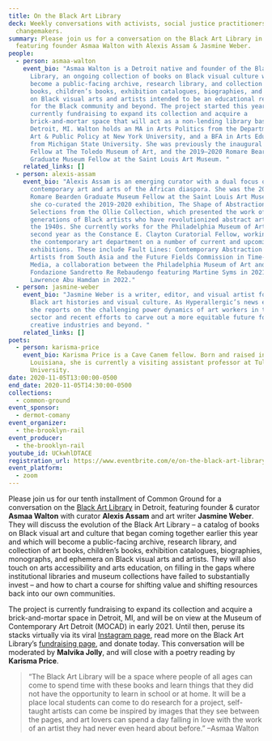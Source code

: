 ```yaml
---
title: On the Black Art Library
deck: Weekly conversations with activists, social justice practitioners, and
  changemakers.
summary: Please join us for a conversation on the Black Art Library in Detroit,
  featuring founder Asmaa Walton with Alexis Assam & Jasmine Weber.
people:
  - person: asmaa-walton
    event_bio: "Asmaa Walton is a Detroit native and founder of the Black Art
      Library, an ongoing collection of books on Black visual culture which will
      become a public-facing archive, research library, and collection of art
      books, children’s books, exhibition catalogues, biographies, and ephemera
      on Black visual arts and artists intended to be an educational resource
      for the Black community and beyond. The project started this year, and is
      currently fundraising to expand its collection and acquire a
      brick-and-mortar space that will act as a non-lending library based in
      Detroit, MI. Walton holds an MA in Arts Politics from the Department of
      Art & Public Policy at New York University, and a BFA in Arts Education
      from Michigan State University. She was previously the inaugural Keybank
      Fellow at The Toledo Museum of Art, and the 2019–2020 Romare Bearden
      Graduate Museum Fellow at the Saint Louis Art Museum. "
    related_links: []
  - person: alexis-assam
    event_bio: "Alexis Assam is an emerging curator with a dual focus on
      contemporary art and arts of the African diaspora. She was the 2018–2019
      Romare Bearden Graduate Museum Fellow at the Saint Louis Art Museum where
      she co-curated the 2019-2020 exhibition, The Shape of Abstractions:
      Selections from the Ollie Collection, which presented the work of five
      generations of Black artists who have revolutionized abstract art since
      the 1940s. She currently works for the Philadelphia Museum of Art in her
      second year as the Constance E. Clayton Curatorial Fellow, working within
      the contemporary art department on a number of current and upcoming
      exhibitions. These include Fault Lines: Contemporary Abstraction by
      Artists from South Asia and the Future Fields Commission in Time-based
      Media, a collaboration between the Philadelphia Museum of Art and the
      Fondazione Sandretto Re Rebaudengo featuring Martine Syms in 2021 and
      Lawrence Abu Hamdan in 2022."
  - person: jasmine-weber
    event_bio: "Jasmine Weber is a writer, editor, and visual artist focused on
      Black art histories and visual culture. As Hyperallergic’s news editor,
      she reports on the challenging power dynamics of art workers in the arts
      sector and recent efforts to carve out a more equitable future for the
      creative industries and beyond. "
    related_links: []
poets:
  - person: karisma-price
    event_bio: Karisma Price is a Cave Canem fellow. Born and raised in New Orleans,
      Louisiana, she is currently a visiting assistant professor at Tulane
      University.
date: 2020-11-05T13:00:00-0500
end_date: 2020-11-05T14:30:00-0500
collections:
  - common-ground
event_sponsor:
  - dermot-comany
event_organizer:
  - the-brooklyn-rail
event_producer:
  - the-brooklyn-rail
youtube_id: UCkwhlDTACE
registration_url: https://www.eventbrite.com/e/on-the-black-art-library-tickets-127510438153
event_platform:
  - zoom
---
```

Please join us for our tenth installment of Common Ground for a conversation on the [Black Art Library](https://www.instagram.com/blackartlibrary/) in Detroit, featuring founder & curator **Asmaa Walton** with curator **Alexis Assam** and art writer **Jasmine Weber**. They will discuss the evolution of the Black Art Library – a catalog of books on Black visual art and culture that began coming together earlier this year and which will become a public-facing archive, research library, and collection of art books, children’s books, exhibition catalogues, biographies, monographs, and ephemera on Black visual arts and artists. They will also touch on arts accessibility and arts education, on filling in the gaps where institutional libraries and museum collections have failed to substantially invest – and how to chart a course for shifting value and shifting resources back into our own communities.

The project is currently fundraising to expand its collection and acquire a brick-and-mortar space in Detroit, MI, and will be on view at the Museum of Contemporary Art Detroit (MOCAD) in early 2021. Until then, peruse its stacks virtually via its viral [Instagram page](https://www.instagram.com/blackartlibrary/), read more on the Black Art Library’s [fundraising page](https://www.gofundme.com/f/black-art-library), and donate today. This conversation will be moderated by **Malvika Jolly**, and will close with a poetry reading by **Karisma Price**.



> “The Black Art Library will be a space where people of all ages can come to spend time with these books and learn things that they did not have the opportunity to learn in school or at home. It will be a place local students can come to do research for a project, self-taught artists can come be inspired by images that they see between the pages, and art lovers can spend a day falling in love with the work of an artist they had never even heard about before.” –Asmaa Walton